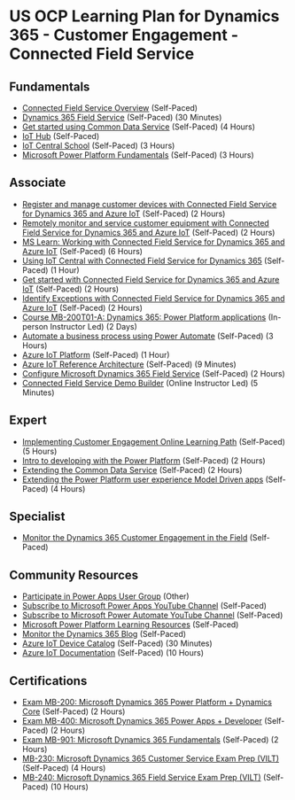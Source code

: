 # US OCP Learning Plan for Dynamics 365 - Customer Engagement - Connected Field Service

## Fundamentals

* [Connected Field Service Overview](https://docs.microsoft.com/en-us/dynamics365/field-service/connected-field-service) (Self-Paced)
* [Dynamics 365 Field Service](https://docs.microsoft.com/en-us/learn/modules/dynamics-365-for-field-service/) (Self-Paced) (30 Minutes)
* [Get started using Common Data Service](https://docs.microsoft.com/en-us/learn/paths/get-started-cds/) (Self-Paced) (4 Hours)
* [IoT Hub](https://azure.microsoft.com/en-us/services/iot-hub/) (Self-Paced)
* [IoT Central School](https://iotschool.microsoft.com/en-us/search;searchString=iot%20central) (Self-Paced) (3 Hours)
* [Microsoft Power Platform Fundamentals](https://docs.microsoft.com/en-us/learn/paths/power-plat-fundamentals/) (Self-Paced) (3 Hours)

## Associate

* [Register and manage customer devices with Connected Field Service for Dynamics 365 and Azure IoT](https://docs.microsoft.com/en-us/learn/modules/register-and-manage-customer-devices-with-connected-field-service/) (Self-Paced) (2 Hours)
* [Remotely monitor and service customer equipment with Connected Field Service for Dynamics 365 and Azure IoT](https://docs.microsoft.com/en-us/learn/modules/remotely-monitor-and-service-customer-equipment/) (Self-Paced) (2 Hours)
* [MS Learn: Working with Connected Field Service for Dynamics 365 and Azure IoT](https://docs.microsoft.com/en-us/learn/paths/working-with-connected-field-service-iot/) (Self-Paced) (6 Hours)
* [Using IoT Central with Connected Field Service for Dynamics 365](https://docs.microsoft.com/en-us/learn/modules/using-iot-central-with-connected-field-service/) (Self-Paced) (1 Hour)
* [Get started with Connected Field Service for Dynamics 365 and Azure IoT](https://docs.microsoft.com/en-us/learn/modules/get-started-with-connected-field-service/) (Self-Paced) (2 Hours)
* [Identify Exceptions with Connected Field Service for Dynamics 365 and Azure IoT](https://docs.microsoft.com/en-us/learn/modules/identify-exceptions-with-connected-field-service/) (Self-Paced) (2 Hours)
* [Course MB-200T01-A: Dynamics 365: Power Platform applications](https://docs.microsoft.com/en-us/learn/certifications/courses/mb-200t01) (In-person Instructor Led) (2 Days)
* [Automate a business process using Power Automate](https://docs.microsoft.com/en-us/learn/paths/automate-process-power-automate/) (Self-Paced) (3 Hours)
* [Azure IoT Platform](https://azure.microsoft.com/en-us/overview/iot/) (Self-Paced) (1 Hour)
* [Azure IoT Reference Architecture](https://docs.microsoft.com/azure/architecture/reference-architectures/iot/index) (Self-Paced) (9 Minutes)
* [Configure Microsoft Dynamics 365 Field Service](https://docs.microsoft.com/en-us/learn/modules/implement-configure-microsoft-dynamics-365-for-field-service/) (Self-Paced) (2 Hours)
* [Connected Field Service Demo Builder](https://www.youtube.com/watch?v=7-IibAdfF1s) (Online Instructor Led) (5 Minutes)

## Expert

* [Implementing Customer Engagement Online Learning Path](https://docs.microsoft.com/en-us/learn/paths/implementing-customer-engagement-apps/) (Self-Paced) (5 Hours)
* [Intro to developing with the Power Platform](https://docs.microsoft.com/en-us/learn/paths/intro-developing-power-platform/) (Self-Paced) (2 Hours)
* [Extending the Common Data Service](https://docs.microsoft.com/en-us/learn/paths/extend-power-platform-common-data-service/) (Self-Paced) (2 Hours)
* [Extending the Power Platform user experience Model Driven apps](https://docs.microsoft.com/en-us/learn/paths/extend-power-platform-model-driven-app/) (Self-Paced) (4 Hours)

## Specialist

* [Monitor the Dynamics 365 Customer Engagement in the Field](https://community.dynamics.com/crm/b/crminthefield) (Self-Paced)

## Community Resources

* [Participate in Power Apps User Group](https://www.powerappsug.com/home) (Other)
* [Subscribe to Microsoft Power Apps YouTube Channel](https://www.youtube.com/channel/UCGfWR2ekfRFckLjev6eQYLg) (Self-Paced)
* [Subscribe to Microsoft Power Automate YouTube Channel](https://www.youtube.com/channel/UCG98S4lL7nwlN8dxSF322bA) (Self-Paced)
* [Microsoft Power Platform Learning Resources](https://powerapps.microsoft.com/en-us/blog/microsoft-powerapps-learning-resources/) (Self-Paced)
* [Monitor the Dynamics 365 Blog](https://cloudblogs.microsoft.com/dynamics365/) (Self-Paced)
* [Azure IoT Device Catalog](https://catalog.azureiotsolutions.com/alldevices) (Self-Paced) (30 Minutes)
* [Azure IoT Documentation](https://docs.microsoft.com/en-us/azure/iot-fundamentals/) (Self-Paced) (10 Hours)

## Certifications

* [Exam MB-200:  Microsoft Dynamics 365 Power Platform + Dynamics Core](https://docs.microsoft.com/en-us/learn/certifications/exams/mb-200) (Self-Paced) (2 Hours)
* [Exam MB-400: Microsoft Dynamics 365 Power Apps + Developer](https://docs.microsoft.com/en-us/learn/certifications/exams/mb-400) (Self-Paced) (2 Hours)
* [Exam MB-901: Microsoft Dynamics 365 Fundamentals](https://docs.microsoft.com/en-us/learn/certifications/exams/mb-901) (Self-Paced) (2 Hours)
* [MB-230: Microsoft Dynamics 365 Customer Service Exam Prep (VILT)](https://partner.microsoft.com/en-us/training/assets/collection/mb-230-microsoft-dynamics-365-customer-service#/) (Self-Paced) (4 Hours)
* [MB-240: Microsoft Dynamics 365 Field Service Exam Prep (VILT)](https://partner.microsoft.com/en-us/training/assets/collection/mb-240-microsoft-dynamics-365-field-service#/) (Self-Paced) (10 Hours)
